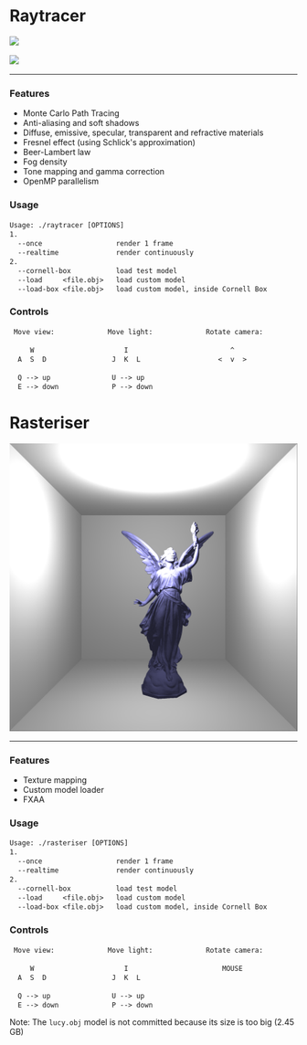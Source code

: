 # Raytracer

<p float="left">
  <img src="raytracer/screenshots/final1_50kspp.png" width="600" />
</p>
<p float="left">
  <img src="raytracer/screenshots/final3_25kspp.png" width="600" />
</p>

***
### Features
- Monte Carlo Path Tracing
- Anti-aliasing and soft shadows
- Diffuse, emissive, specular, transparent and refractive materials
- Fresnel effect (using Schlick's approximation)
- Beer-Lambert law
- Fog density
- Tone mapping and gamma correction
- OpenMP parallelism

### Usage
```
Usage: ./raytracer [OPTIONS]
1.
  --once                  render 1 frame
  --realtime              render continuously
2.
  --cornell-box           load test model
  --load     <file.obj>   load custom model
  --load-box <file.obj>   load custom model, inside Cornell Box
```

### Controls
```
 Move view:             Move light:             Rotate camera:

     W                      I                         ^
  A  S  D                J  K  L                   <  v  >

  Q --> up               U --> up
  E --> down             P --> down
```

# Rasteriser

<p float="left">
  <img src="rasteriser/screenshots/lucy_28mil.png" width="600" />
</p>

***
### Features
- Texture mapping
- Custom model loader
- FXAA

### Usage
```
Usage: ./rasteriser [OPTIONS]
1.
  --once                  render 1 frame
  --realtime              render continuously
2.
  --cornell-box           load test model
  --load     <file.obj>   load custom model
  --load-box <file.obj>   load custom model, inside Cornell Box
```

### Controls
```
 Move view:             Move light:             Rotate camera:

     W                      I                       MOUSE  
  A  S  D                J  K  L                   

  Q --> up               U --> up
  E --> down             P --> down
```

Note: The `lucy.obj` model is not committed because its size is too big (2.45 GB)
